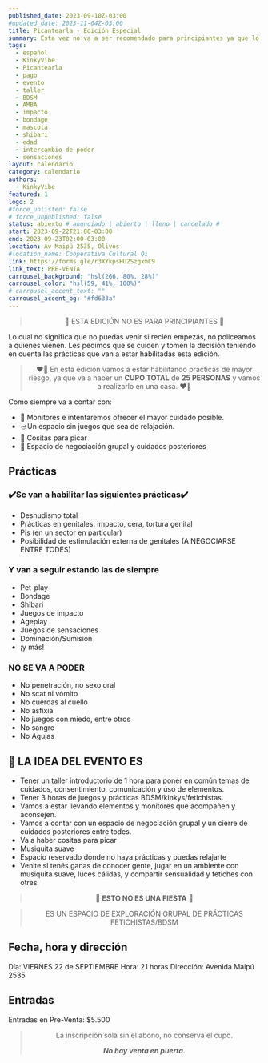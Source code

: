 ```yaml
---
published_date: 2023-09-10Z-03:00
#updated_date: 2023-11-04Z-03:00
title: Picantearla - Edición Especial
summary: Esta vez no va a ser recomendado para principiantes ya que lo haremos en un espacio privado y con la intención de habilitar más prácticas.
tags:
  - español
  - KinkyVibe
  - Picantearla
  - pago
  - evento
  - taller
  - BDSM
  - AMBA
  - impacto
  - bondage
  - mascota
  - shibari
  - edad
  - intercambio de poder
  - sensaciones
layout: calendario
category: calendario
authors:
  - KinkyVibe
featured: 1
logo: 2
#force_unlisted: false
# force_unpublished: false
status: abierto # anunciado | abierto | lleno | cancelado #
start: 2023-09-22T21:00-03:00
end: 2023-09-23T02:00-03:00
location: Av Maipú 2535, Olivos
#location_name: Cooperativa Cultural Qi
link: https://forms.gle/r3XYkpsHU2SzgxmC9
link_text: PRE-VENTA
carrousel_background: "hsl(266, 80%, 28%)"
carrousel_color: "hsl(59, 41%, 100%)"
# carrousel_accent_text: ""
carrousel_accent_bg: "#fd633a"
---
```


> 📛 ESTA EDICIÓN NO ES PARA PRINCIPIANTES 📛

Lo cual no significa que no puedas venir si recién empezás, no policeamos a quienes vienen. Les pedimos que se cuiden y tomen la decisión teniendo en cuenta las prácticas que van a estar habilitadas esta edición.

> ❤️‍🔥 En esta edición vamos a estar habilitando prácticas de mayor riesgo, ya que va a haber un **CUPO TOTAL** de **25 PERSONAS** y vamos a realizarlo en una casa. ❤️‍🔥

Como siempre va a contar con:

- 🧸 Monitores e intentaremos ofrecer el mayor cuidado posible.
- 🪔Un espacio sin juegos que sea de relajación.
- 🍿 Cositas para picar
- 🥰 Espacio de negociación grupal y cuidados posteriores

## Prácticas

### ✔️Se van a habilitar las siguientes prácticas✔️

- Desnudismo total
- Prácticas en genitales: impacto, cera, tortura genital
- Pis (en un sector en particular)
- Posibilidad de estimulación externa de genitales (A NEGOCIARSE ENTRE TODES)

### Y van a seguir estando las de siempre

- Pet-play
- Bondage
- Shibari
- Juegos de impacto
- Ageplay
- Juegos de sensaciones
- Dominación/Sumisión
- ¡y más!

### NO SE VA A PODER

- No penetración, no sexo oral
- No scat ni vómito
- No cuerdas al cuello
- No asfixia
- No juegos con miedo, entre otros
- No sangre
- No Agujas

## 🤩 LA IDEA DEL EVENTO ES

- Tener un taller introductorio de 1 hora para poner en común temas de cuidados, consentimiento, comunicación y uso de elementos.
- Tener 3 horas de juegos y prácticas BDSM/kinkys/fetichistas.
- Vamos a estar llevando elementos y monitores que acompañen y aconsejen.
- Vamos a contar con un espacio de negociación grupal y un cierre de cuidados posteriores entre todes.
- Va a haber cositas para picar
- Musiquita suave
- Espacio reservado donde no haya prácticas y puedas relajarte
- Venite si tenés ganas de conocer gente, jugar en un ambiente con musiquita suave, luces cálidas, y compartir sensualidad y fetiches con otres.

> 🍭 **ESTO NO ES UNA FIESTA** 🍭

> ES UN ESPACIO DE EXPLORACIÓN GRUPAL DE PRÁCTICAS FETICHISTAS/BDSM

## Fecha, hora y dirección

Día: VIERNES 22 de SEPTIEMBRE
Hora: 21 horas
Dirección: Avenida Maipú 2535

## Entradas

Entradas en Pre-Venta: $5.500

> La inscripción sola sin el abono, no conserva el cupo.
>
> **_No hay venta en puerta._**


<style>
  blockquote {
    font-size: var(--step-1);
    text-align: center;
  }
</style>
